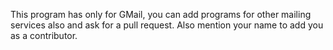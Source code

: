 This program has only for GMail, you can add programs for other mailing services also and ask for a pull request. Also mention your name to add you as a contributor.
